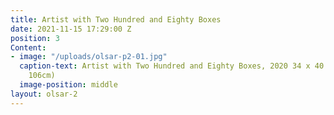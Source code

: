 ```yaml
---
title: Artist with Two Hundred and Eighty Boxes
date: 2021-11-15 17:29:00 Z
position: 3
Content:
- image: "/uploads/olsar-p2-01.jpg"
  caption-text: Artist with Two Hundred and Eighty Boxes, 2020 34 x 40 in. (86cm x
    106cm)
  image-position: middle
layout: olsar-2
---
```


